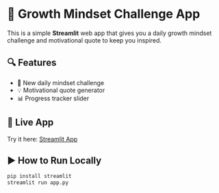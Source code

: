 # 🚀 Growth Mindset Challenge App

This is a simple **Streamlit** web app that gives you a daily growth mindset challenge and motivational quote to keep you inspired.

## 🔍 Features
- 🌱 New daily mindset challenge
- 💡 Motivational quote generator
- 📊 Progress tracker slider

## 🔗 Live App
Try it here: [Streamlit App](https://growth-mindset-6fqswmuyj56nrnwt8i34ws.streamlit.app/)

## ▶️ How to Run Locally
```bash
pip install streamlit
streamlit run app.py
